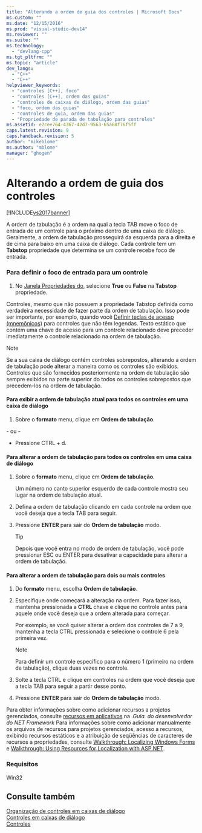 ```yaml
---
title: "Alterando a ordem de guia dos controles | Microsoft Docs"
ms.custom: ""
ms.date: "12/15/2016"
ms.prod: "visual-studio-dev14"
ms.reviewer: ""
ms.suite: ""
ms.technology: 
  - "devlang-cpp"
ms.tgt_pltfrm: ""
ms.topic: "article"
dev_langs: 
  - "C++"
  - "C++"
helpviewer_keywords: 
  - "controles [C++], foco"
  - "controles [C++], ordem das guias"
  - "controles de caixas de diálogo, ordem das guias"
  - "foco, ordem das guias"
  - "controles de guia, ordem das guias"
  - "Propriedade de parada de tabulação para controles"
ms.assetid: e2cee764-4367-42d7-9563-65a68f76f5ff
caps.latest.revision: 9
caps.handback.revision: 5
author: "mikeblome"
ms.author: "mblome"
manager: "ghogen"
---
```

# Alterando a ordem de guia dos controles
[!INCLUDE[vs2017banner](../assembler/inline/includes/vs2017banner.md)]

A ordem de tabulação é a ordem na qual a tecla TAB move o foco de entrada de um controle para o próximo dentro de uma caixa de diálogo.  Geralmente, a ordem de tabulação prosseguirá da esquerda para a direita e de cima para baixo em uma caixa de diálogo.  Cada controle tem um  **Tabstop**  propriedade que determina se um controle recebe foco de entrada.  
  
### Para definir o foco de entrada para um controle  
  
1.  No  [Janela Propriedades do](../Topic/Properties%20Window.md), selecione  **True** ou  **False** na  **Tabstop** propriedade.  
  
 Controles, mesmo que não possuem a propriedade Tabstop definida como verdadeira necessidade de fazer parte da ordem de tabulação.  Isso pode ser importante, por exemplo, quando você  [Definir teclas de acesso \(mnemônicos\)](../mfc/defining-mnemonics-access-keys.md) para controles que não têm legendas.  Texto estático que contém uma chave de acesso para um controle relacionado deve preceder imediatamente o controle relacionado na ordem de tabulação.  
  
> [!NOTE]
>  Se a sua caixa de diálogo contém controles sobrepostos, alterando a ordem de tabulação pode alterar a maneira como os controles são exibidos.  Controles que são fornecidos posteriormente na ordem de tabulação são sempre exibidos na parte superior do todos os controles sobrepostos que precedem\-los na ordem de tabulação.  
  
#### Para exibir a ordem de tabulação atual para todos os controles em uma caixa de diálogo  
  
1.  Sobre o  **formato** menu, clique em  **Ordem de tabulação**.  
  
 \- ou \-  
  
-   Pressione CTRL \+ d.  
  
#### Para alterar a ordem de tabulação para todos os controles em uma caixa de diálogo  
  
1.  Sobre o  **formato** menu, clique em  **Ordem de tabulação**.  
  
     Um número no canto superior esquerdo de cada controle mostra seu lugar na ordem de tabulação atual.  
  
2.  Defina a ordem de tabulação clicando em cada controle na ordem que você deseja que a tecla TAB para seguir.  
  
3.  Pressione  **ENTER** para sair do  **Ordem de tabulação** modo.  
  
    > [!TIP]
    >  Depois que você entra no modo de ordem de tabulação, você pode pressionar ESC ou ENTER para desativar a capacidade para alterar a ordem de tabulação.  
  
#### Para alterar a ordem de tabulação para dois ou mais controles  
  
1.  Do  **formato** menu, escolha  **Ordem de tabulação**.  
  
2.  Especifique onde começará a alteração na ordem.  Para fazer isso, mantenha pressionada a  **CTRL** chave e clique no controle antes para aquele onde você deseja que a ordem alterada para começar.  
  
     Por exemplo, se você quiser alterar a ordem dos controles de 7 a 9, mantenha a tecla CTRL pressionada e selecione o controle 6 pela primeira vez.  
  
    > [!NOTE]
    >  Para definir um controle específico para o número 1 \(primeiro na ordem de tabulação\), clique duas vezes no controle.  
  
3.  Solte a tecla CTRL e clique em controles na ordem que você deseja que a tecla TAB para seguir a partir desse ponto.  
  
4.  Pressione  **ENTER** para sair do  **Ordem de tabulação** modo.  
  
 Para obter informações sobre como adicionar recursos a projetos gerenciados, consulte  [recursos em aplicativos](../Topic/Resources%20in%20Desktop%20Apps.md) na  *.Guia. do desenvolvedor do NET Framework* Para informações sobre como adicionar manualmente os arquivos de recursos para projetos gerenciados, acesso a recursos, exibindo recursos estáticos e a atribuição de seqüências de caracteres de recursos a propriedades, consulte  [Walkthrough: Localizing Windows Forms](http://msdn.microsoft.com/pt-br/9a96220d-a19b-4de0-9f48-01e5d82679e5) e [Walkthrough: Using Resources for Localization with ASP.NET](../Topic/Walkthrough:%20Using%20Resources%20for%20Localization%20with%20ASP.NET.md).  
  
### Requisitos  
 Win32  
  
## Consulte também  
 [Organização de controles em caixas de diálogo](../mfc/arrangement-of-controls-on-dialog-boxes.md)   
 [Controles em caixas de diálogo](../mfc/controls-in-dialog-boxes.md)   
 [Controles](../mfc/controls-mfc.md)